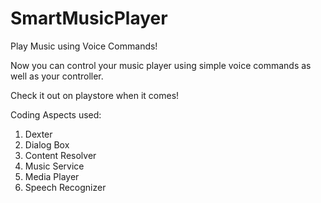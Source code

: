 # SmartMusicPlayer

Play Music using Voice Commands!

Now you can control your music player using simple voice commands as well as your controller.

Check it out on playstore when it comes!

Coding Aspects used:
1) Dexter
2) Dialog Box
3) Content Resolver
4) Music Service
5) Media Player
6) Speech Recognizer
